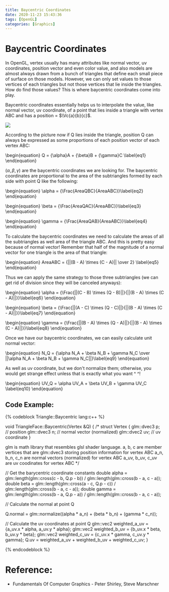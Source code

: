 ```yaml
---
title: Baycentric Coordinates
date: 2020-11-23 15:43:36
tags: [OpenGL]
categories: [Graphics]
---
```

$\newcommand{\Vc}[3]{\begin{bmatrix}
#1 \\\ #2 \\\ #3 \\\
\end{bmatrix} }$

$\newcommand{\Frac}[2]{
  #1 \over #2
}$

# Baycentric Coordinates

In OpenGL, vertex usually has many attributes like normal vector, uv coordinates, position vector and even color value, and also models are almost always drawn from a bunch of triangles that define each small piece of surface on those models. However, we can only set values to those vertices of each triangles but not those vertices that lie inside the triangles. How do find those values? This is where baycentric coordinates come into play.

Baycentric coordinates essentially helps us to interpolate the value, like normal vector, uv coordinate, of a point that lies inside a triangle with vertex ABC and has a position = $\Vc{a}{b}{c}$.

![](triangle_intersection.png)

According to the picture now if Q lies inside the triangle, position Q can always be expressed as some proportions of each position vector of each vertex ABC:

\begin{equation}
  Q = {\alpha}A + {\beta}B + {\gamma}C \label{eq1}
\end{equation}

$(\alpha, \beta, \gamma)$ are the baycentric coordinates we are looking for. The baycentric coordinates are proportional to the area of the subtriangles formed by each side with point Q like the following:

\begin{equation}
  \alpha = {\Frac{AreaQBC}{AreaABC}}\label{eq2}
\end{equation}

\begin{equation}
  \beta = {\Frac{AreaQAC}{AreaABC}}\label{eq3}
\end{equation}

\begin{equation}
  \gamma = {\Frac{AreaQAB}{AreaABC}}\label{eq4}
\end{equation}

To calculate the baycentric coordinates we need to calculate the areas of all the subtriangles as well area of the triangle ABC. And this is pretty easy because of normal vector! Remember that half of the magnitude of a normal vector for one triangle is the area of that triangle:

\begin{equation}
  AreaABC = {||(B - A) \times (C - A)|| \over 2} \label{eq5}
\end{equation}

Thus we can apply the same strategy to those three subtriangles (we can get rid of division since they will be canceled anyways):

\begin{equation}
  \alpha = {\Frac{||(C - B) \times (Q - B)||}{||(B - A) \times (C - A)||}}\label{eq6}
\end{equation}

\begin{equation}
  \beta = {\Frac{||(A - C) \times (Q - C)||}{||(B - A) \times (C - A)||}}\label{eq7}
\end{equation}

\begin{equation}
  \gamma = {\Frac{||(B - A) \times (Q - A)||}{||(B - A) \times (C - A)||}}\label{eq8}
\end{equation}

Once we have our baycentric coordinates, we can easily calculate unit normal vector:

\begin{equation}
  N_Q = {\alpha N_A + \beta N_B + \gamma N_C \over ||\alpha N_A + \beta N_B + \gamma N_C||}\label{eq9}
\end{equation}

As well as uv coordinate, but we don't normalize them; otherwise, you would get strange effect unless that is exactly what you want ^ ^!

\begin{equation}
  UV_Q = \alpha UV_A + \beta UV_B + \gamma UV_C \label{eq10}
\end{equation}

## Code Example:

{% codeblock Triangle::Baycentric lang:c++ %}

void TriangleFace::Baycentric(Vertex &Q)
{
  /*
  struct Vertex {
    glm::dvec3 p; // position
    glm::dvec3 n; // normal vector (normalized)
    glm::dvec2 uv; // uv coordinate
  }

  glm is math library that resembles glsl shader language.
  a, b, c are member vertices that are glm::dvec3 storing position information for vertex ABC
  a_n, b_n, c_n are normal vectors (normalized) for vertex ABC
  a_uv, b_uv, c_uv are uv coodinates for vertex ABC
  */

  // Get the barycentric coordinate constants
   double alpha = glm::length(glm::cross(c - b, Q.p - b)) / glm::length(glm::cross(b - a, c - a));
   double beta = glm::length(glm::cross(a - c, Q.p - c)) / glm::length(glm::cross(b - a, c - a));
   double gamma = glm::length(glm::cross(b - a, Q.p - a)) / glm::length(glm::cross(b - a, c - a));

   // Calculate the normal at point Q

   Q.normal = glm::normalize((alpha * a_n) + (beta * b_n) + (gamma * c_n));


   // Calculate the uv coordinates at point Q
   glm::vec2 weighted_a_uv = {a_uv.x * alpha, a_uv.y * alpha};
   glm::vec2 weighted_b_uv = {b_uv.x * beta, b_uv.y * beta};
   glm::vec2 weighted_c_uv = {c_uv.x * gamma, c_uv.y * gamma};
   Q.uv = weighted_a_uv + weighted_b_uv + weighted_c_uv;
}

{% endcodeblock %}

# Reference:
- Fundamentals Of Computer Graphics - Peter Shirley, Steve Marschner
